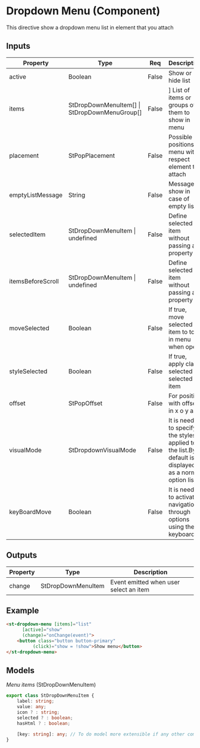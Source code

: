 # Dropdown Menu (Component)

   This directive show a dropdown menu list in element that you attach

## Inputs

| Property          | Type                                          | Req   | Description                                                                                            | Default                          |
| ----------------- | --------------------------------------------- | ----- | ------------------------------------------------------------------------------------------------------ | -------------------------------- |
| active            | Boolean                                       | False | Show or hide list                                                                                      | false                            |
| items             | StDropDownMenuItem[] \| StDropDownMenuGroup[] | False | ] List of items or groups of them to show in menu                                                      | \[\                              |
| placement         | StPopPlacement                                | False | Possible positions of menu with respect element to attach                                              | StPopPlacement.BOTTOM_START      |
| emptyListMessage  | String                                        | False | Message to show in case of empty list                                                                  | ''                               |
| selectedItem      | StDropDownMenuItem \| undefined               | False | Define selected item without passing as property                                                       | undefined                        |
| itemsBeforeScroll | StDropDownMenuItem \| undefined               | False | Define selected item without passing as property                                                       | undefined                        |
| moveSelected      | Boolean                                       | False | If true, move selected item to top in menu when open                                                   | true                             |
| styleSelected     | Boolean                                       | False | If true, apply class selected to selected item                                                         | true                             |
| offset            | StPopOffset                                   | False | For position with offset in x o y axis                                                                 | {x: 0 , y: 0}                    |
| visualMode        | StDropdownVisualMode                          | False | It is needed to specify the styles applied to the list.By default is displayed as a normal option list | StDropDownVisualMode.OPTION_LIST |
| keyBoardMove      | Boolean                                       | False | It is needed to activate navigation through options using the keyboard                                 | false                            |

## Outputs

| Property | Type               | Description                            |
| -------- | ------------------ | -------------------------------------- |
| change   | StDropDownMenuItem | Event emitted when user select an item |

## Example


```html
<st-dropdown-menu [items]="list"
      [active]="show"
      (change)="onChange(event)">
    <button class="button button-primary"
          (click)="show = !show">Show menu</button>
</st-dropdown-menu>
```

## Models

*Menu items* (StDropDownMenuItem)

```typescript
export class StDropDownMenuItem {
    label: string;
    value: any;
    icon ? : string;
    selected ? : boolean;
    hasHtml ? : boolean;

    [key: string]: any; // To do model more extensible if any other component needs to send more data
}
```

